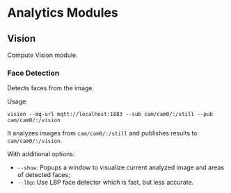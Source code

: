 # Analytics Modules

## Vision

Compute Vision module.

### Face Detection

Detects faces from the image.

Usage:

```
vision --mq-url mqtt://localhost:1883 --sub cam/cam0/:/still --pub cam/cam0/:/vision
```

It analyzes images from `cam/cam0/:/still` and publishes results to `cam/cam0/:/vision`.

With additional options:

- `--show`: Popups a window to visualize current analyzed image and areas of detected faces;
- `--lbp`: Use LBP face detector which is fast, but less accurate.
